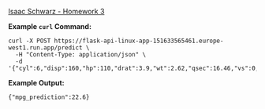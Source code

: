 [Isaac Schwarz - Homework 3](https://github.com/isaacfschwarz/mtcars-flask-API)

**Example `curl` Command:**

```{shell}
curl -X POST https://flask-api-linux-app-151633565461.europe-west1.run.app/predict \
  -H "Content-Type: application/json" \
  -d '{"cyl":6,"disp":160,"hp":110,"drat":3.9,"wt":2.62,"qsec":16.46,"vs":0,"am":1,"gear":4,"carb":4}'
```

**Example Output:**

`{"mpg_prediction":22.6}`
